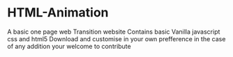 # HTML-Animation
A basic one page web Transition website
Contains basic Vanilla javascript
css and html5
Download and customise in your own prefference in the case of any addition your welcome to contribute
